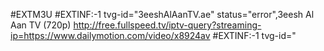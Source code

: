 #EXTM3U
#EXTINF:-1 tvg-id="3eeshAlAanTV.ae" status="error",3eesh Al Aan TV (720p)
http://free.fullspeed.tv/iptv-query?streaming-ip=https://www.dailymotion.com/video/x8924av
#EXTINF:-1 tvg-id="
